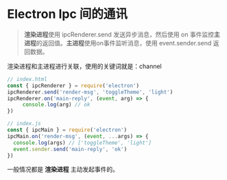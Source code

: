 # Electron Ipc 间的通讯

> **渲染进程**使用 ipcRenderer.send 发送异步消息，然后使用 on 事件监控**主进程**的返回值。**主进程**使用on事件监听消息，使用 event.sender.send 返回数据。

渲染进程和主进程进行关联，使用的关键词就是：channel

```javascript
// index.html
const { ipcRenderer } = require('electron')
ipcRenderer.send('render-msg', 'toggleTheme', 'light')
ipcRenderer.on('main-reply', (event, arg) => {
     console.log(arg) // ok
})

// index.js
const { ipcMain } = require('electron')
ipcMain.on('render-msg', (event, ...args) => {
  console.log(args) // ['toggleTheme', 'light']
  event.sender.send('main-reply', 'ok')
})
```

一般情况都是 **渲染进程** 主动发起事件的。
